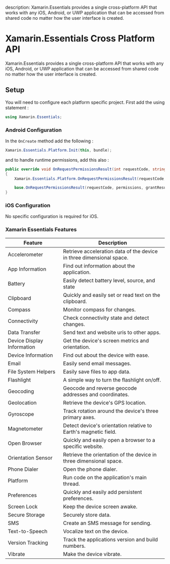 description: Xamarin.Essentials provides a single cross-platform API that works with any iOS, Android, or UWP application that can be accessed from shared code no matter how the user interface is created.

# Xamarin.Essentials Cross Platform API

Xamarin.Essentials provides a single cross-platform API that works with any iOS, Android, or UWP application that can be accessed from shared code no matter how the user interface is created.

## Setup

You will need to configure each platform specific project. First add the using statement :

```csharp
using Xamarin.Essentials;
```

### Android Configuration

In the `OnCreate` method add the following :

```csharp
Xamarin.Essentials.Platform.Init(this, bundle);
```

and to handle runtime permissions, add this also :

```csharp
public override void OnRequestPermissionsResult(int requestCode, string[] permissions, [GeneratedEnum] Android.Content.PM.Permission[] grantResults)
{
    Xamarin.Essentials.Platform.OnRequestPermissionsResult(requestCode, permissions, grantResults);

    base.OnRequestPermissionsResult(requestCode, permissions, grantResults);
}
```

### iOS Configuration

No specific configuration is required for iOS.

### Xamarin Essentials Features

Feature | Description
------- | -------
Accelerometer | Retrieve acceleration data of the device in three dimensional space.
App Information | Find out information about the application.
Battery | Easily detect battery level, source, and state
Clipboard | Quickly and easily set or read text on the clipboard.
Compass | Monitor compass for changes.
Connectivity | Check connectivity state and detect changes.
Data Transfer | Send text and website uris to other apps.
Device Display Information | Get the device's screen metrics and orientation.
Device Information | Find out about the device with ease.
Email | Easily send email messages.
File System Helpers | Easily save files to app data.
Flashlight | A simple way to turn the flashlight on/off.
Geocoding | Geocode and reverse geocode addresses and coordinates.
Geolocation | Retrieve the device's GPS location.
Gyroscope | Track rotation around the device's three primary axes.
Magnetometer | Detect device's orientation relative to Earth's magnetic field.
Open Browser | Quickly and easily open a browser to a specific website.
Orientation Sensor | Retrieve the orientation of the device in three dimensional space.
Phone Dialer | Open the phone dialer.
Platform | Run code on the application's main thread.
Preferences | Quickly and easily add persistent preferences.
Screen Lock | Keep the device screen awake.
Secure Storage | Securely store data.
SMS | Create an SMS message for sending.
Text-to-Speech | Vocalize text on the device.
Version Tracking | Track the applications version and build numbers.
Vibrate | Make the device vibrate.